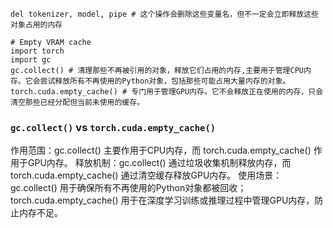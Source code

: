 ```
del tokenizer, model, pipe # 这个操作会删除这些变量名，但不一定会立即释放这些对象占用的内存

# Empty VRAM cache
import torch
import gc
gc.collect() # 清理那些不再被引用的对象，释放它们占用的内存,主要用于管理CPU内存。它会尝试释放所有不再使用的Python对象，包括那些可能占用大量内存的对象。
torch.cuda.empty_cache() # 专门用于管理GPU内存。它不会释放正在使用的内存，只会清空那些已经分配但当前未使用的缓存。
```

### `gc.collect()` vs `torch.cuda.empty_cache()`

作用范围：gc.collect() 主要作用于CPU内存，而 torch.cuda.empty_cache() 作用于GPU内存。
释放机制：gc.collect() 通过垃圾收集机制释放内存，而 torch.cuda.empty_cache() 通过清空缓存释放GPU内存。
使用场景：gc.collect() 用于确保所有不再使用的Python对象都被回收；torch.cuda.empty_cache() 用于在深度学习训练或推理过程中管理GPU内存，防止内存不足。
